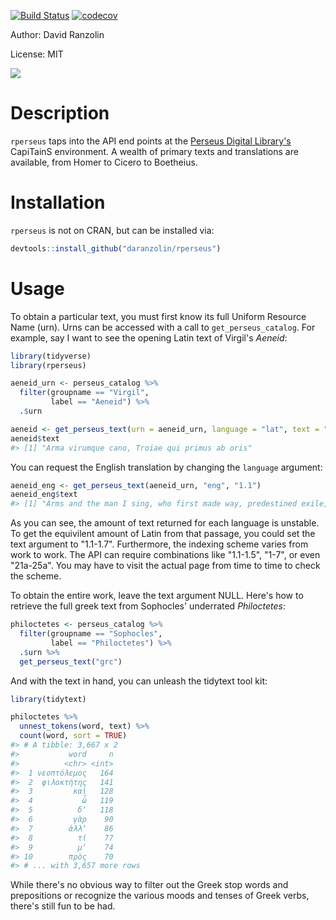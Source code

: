 
<!-- README.md is generated from README.Rmd. Please edit that file -->
[![Build Status](https://travis-ci.org/daranzolin/rperseus.svg?branch=master)](https://travis-ci.org/daranzolin/rperseus) [![codecov](https://codecov.io/gh/daranzolin/rperseus/branch/master/graph/badge.svg)](https://codecov.io/gh/daranzolin/rperseus)

Author: David Ranzolin

License: MIT

![](http://www.infobiblio.es/wp-content/uploads/2015/06/perseus-logo.png)

Description
===========

`rperseus` taps into the API end points at the [Perseus Digital Library's](http://www.perseus.tufts.edu/hopper/) CapiTainS environment. A wealth of primary texts and translations are available, from Homer to Cicero to Boetheius.

Installation
============

`rperseus` is not on CRAN, but can be installed via:

``` r
devtools::install_github("daranzolin/rperseus")
```

Usage
=====

To obtain a particular text, you must first know its full Uniform Resource Name (urn). Urns can be accessed with a call to `get_perseus_catalog`. For example, say I want to see the opening Latin text of Virgil's *Aeneid*:

``` r
library(tidyverse)
library(rperseus)

aeneid_urn <- perseus_catalog %>% 
  filter(groupname == "Virgil",
         label == "Aeneid") %>% 
  .$urn

aeneid <- get_perseus_text(urn = aeneid_urn, language = "lat", text = "1.1")
aeneid$text
#> [1] "Arma virumque cano, Troiae qui primus ab oris"
```

You can request the English translation by changing the `language` argument:

``` r
aeneid_eng <- get_perseus_text(aeneid_urn, "eng", "1.1")
aeneid_eng$text
#> [1] "Arms and the man I sing, who first made way, predestined exile, from the Trojan shore to Italy , the blest Lavinian strand. Smitten of storms he was on land and sea by violence of Heaven, to satisfy stern Juno's sleepless wrath; and much in war he suffered, seeking at the last to found the city, and bring o'er his fathers' gods to safe abode in Latium ; whence arose the Latin race, old Alba's reverend lords, and from her hills wide-walled, imperial Rome ."
```

As you can see, the amount of text returned for each language is unstable. To get the equivilent amount of Latin from that passage, you could set the text argument to "1.1-1.7". Furthermore, the indexing scheme varies from work to work. The API can require combinations like "1.1-1.5", "1-7", or even "21a-25a". You may have to visit the actual page from time to time to check the scheme.

To obtain the entire work, leave the text argument NULL. Here's how to retrieve the full greek text from Sophocles' underrated *Philoctetes*:

``` r
philoctetes <- perseus_catalog %>% 
  filter(groupname == "Sophocles",
         label == "Philoctetes") %>% 
  .$urn %>%
  get_perseus_text("grc")
```

And with the text in hand, you can unleash the tidytext tool kit:

``` r
library(tidytext)

philoctetes %>% 
  unnest_tokens(word, text) %>% 
  count(word, sort = TRUE)
#> # A tibble: 3,667 x 2
#>           word     n
#>          <chr> <int>
#>  1 νεοπτόλεμος   164
#>  2  φιλοκτήτης   141
#>  3         καὶ   128
#>  4           ὦ   119
#>  5          δʼ   118
#>  6         γὰρ    90
#>  7        ἀλλʼ    86
#>  8          τί    77
#>  9          μʼ    74
#> 10        πρὸς    70
#> # ... with 3,657 more rows
```

While there's no obvious way to filter out the Greek stop words and prepositions or recognize the various moods and tenses of Greek verbs, there's still fun to be had.
